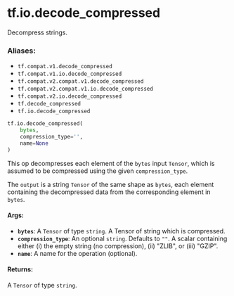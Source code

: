 <div itemscope itemtype="http://developers.google.com/ReferenceObject">
<meta itemprop="name" content="tf.io.decode_compressed" />
<meta itemprop="path" content="Stable" />
</div>

# tf.io.decode_compressed

Decompress strings.

### Aliases:

* `tf.compat.v1.decode_compressed`
* `tf.compat.v1.io.decode_compressed`
* `tf.compat.v2.compat.v1.decode_compressed`
* `tf.compat.v2.compat.v1.io.decode_compressed`
* `tf.compat.v2.io.decode_compressed`
* `tf.decode_compressed`
* `tf.io.decode_compressed`

``` python
tf.io.decode_compressed(
    bytes,
    compression_type='',
    name=None
)
```

<!-- Placeholder for "Used in" -->

This op decompresses each element of the `bytes` input `Tensor`, which
is assumed to be compressed using the given `compression_type`.

The `output` is a string `Tensor` of the same shape as `bytes`,
each element containing the decompressed data from the corresponding
element in `bytes`.

#### Args:


* <b>`bytes`</b>: A `Tensor` of type `string`.
  A Tensor of string which is compressed.
* <b>`compression_type`</b>: An optional `string`. Defaults to `""`.
  A scalar containing either (i) the empty string (no
  compression), (ii) "ZLIB", or (iii) "GZIP".
* <b>`name`</b>: A name for the operation (optional).


#### Returns:

A `Tensor` of type `string`.

